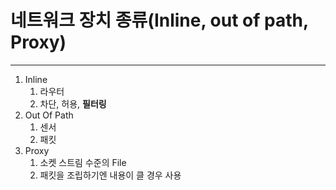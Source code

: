 # 네트워크 장치 종류(Inline, out of path, Proxy)

---

>

1. Inline
   1. 라우터
   2. 차단, 허용, **필터링** 
2. Out Of Path
   1. 센서
   2. 패킷 
3. Proxy
   1. 소켓 스트림 수준의 File 
   2. 패킷을 조립하기엔 내용이 클 경우 사용 